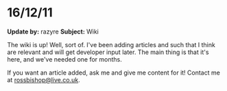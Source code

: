 # 16/12/11 #

**Update by:** razyre **Subject:** Wiki

The wiki is up! Well, sort of. I've been adding articles and such that I think are relevant and will get developer input later. The main thing is that it's here, and we've needed one for months.

If you want an article added, ask me and give me content for it! Contact me at rossbishop@live.co.uk.